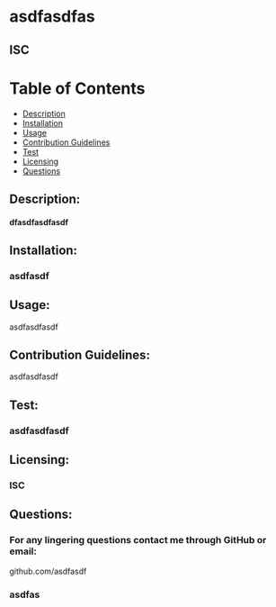 # **asdfasdfas**
 ## ISC 

 # **Table of Contents** 
 - [Description](#description) 
 - [Installation](#installation) 
 - [Usage](#usage) 
 - [Contribution Guidelines](#contribution-guidelines) 
 - [Test](#test) 
 - [Licensing](#licensing) 
 - [Questions](#questions) 
 ## **Description:** 
 #### dfasdfasdfasdf 

 ## **Installation:** 
 ### asdfasdf 

 ## **Usage:** 
 asdfasdfasdf 

 ## **Contribution Guidelines:** 
 asdfasdfasdf 

 ## **Test:** 
 ### asdfasdfasdf 

 ## **Licensing:** 
 ### ISC 
 ## **Questions:** 
 ### For any lingering questions contact me through GitHub or email: 
 github.com/asdfasdf 
 ### asdfas